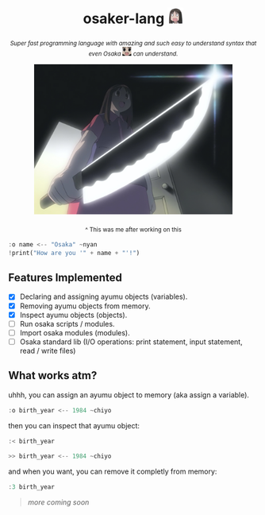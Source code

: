 <div align="center">

  # osaker-lang <img width="32px" src="./assets/osaka_huh.webp">

  <sub>*Super fast programming language with amazing and such easy to understand syntax that even Osaka <img width="18px" src="./assets/osaka.webp"> can understand.*</sub>

  <img width="400px" src="./assets/osaka_crazy.jpg">

  <sub>^ This was me after working on this</sub>

</div>

```rust
:o name <-- "Osaka" ~nyan
!print("How are you '" + name + "'!")
```

## Features Implemented
- [x] Declaring and assigning ayumu objects (variables).
- [x] Removing ayumu objects from memory.
- [x] Inspect ayumu objects (objects).
- [ ] Run osaka scripts / modules.
- [ ] Import osaka modules (modules).
- [ ] Osaka standard lib (I/O operations: print statement, input statement, read / write files)

## What works atm?
uhhh, you can assign an ayumu object to memory (aka assign a variable).
```rust
:o birth_year <-- 1984 ~chiyo
```

then you can inspect that ayumu object:
```rust
:< birth_year
```
```rust
>> birth_year <-- 1984 ~chiyo
```

and when you want, you can remove it completly from memory:
```rust
:3 birth_year
```

> *more coming soon*
